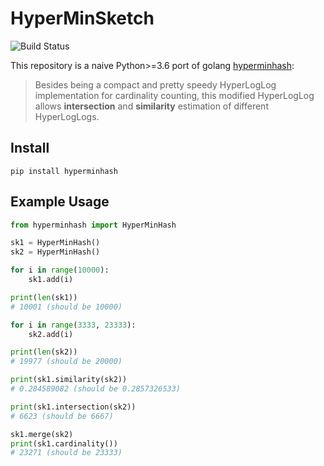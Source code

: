 # HyperMinSketch

![Build Status](https://travis-ci.org/mibarg/py-hyperminhash.svg?branch=master)

This repository is a naive Python>=3.6 port of golang [hyperminhash](https://github.com/axiomhq/hyperminhash):

> Besides being a compact and pretty speedy HyperLogLog implementation for cardinality counting, this modified HyperLogLog allows **intersection** and **similarity** estimation of different HyperLogLogs.

## Install
```
pip install hyperminhash
```

## Example Usage
```python
from hyperminhash import HyperMinHash

sk1 = HyperMinHash()
sk2 = HyperMinHash()

for i in range(10000):
    sk1.add(i)

print(len(sk1))
# 10001 (should be 10000)

for i in range(3333, 23333):
    sk2.add(i)

print(len(sk2))         
# 19977 (should be 20000)

print(sk1.similarity(sk2))
# 0.284589082 (should be 0.2857326533)

print(sk1.intersection(sk2))
# 6623 (should be 6667)

sk1.merge(sk2)
print(sk1.cardinality())
# 23271 (should be 23333)
```